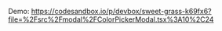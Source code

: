 Demo: https://codesandbox.io/p/devbox/sweet-grass-k69fx6?file=%2Fsrc%2Fmodal%2FColorPickerModal.tsx%3A10%2C24
